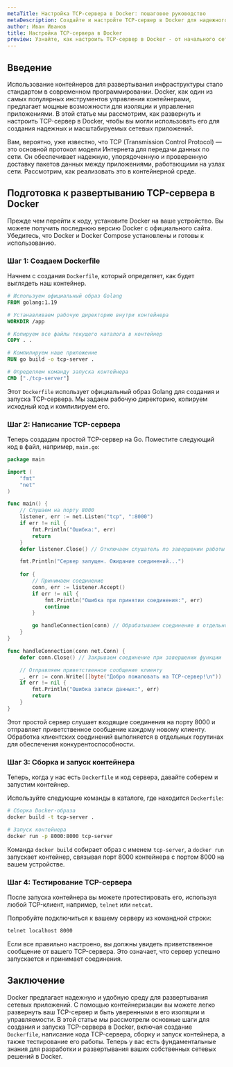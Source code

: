 ```yaml
---
metaTitle: Настройка TCP-сервера в Docker: пошаговое руководство
metaDescription: Создайте и настройте TCP-сервер в Docker для надежного и масштабируемого сетевого взаимодействия - изучите основные стратегии и примеры кода
author: Иван Иванов
title: Настройка TCP-сервера в Docker
preview: Узнайте, как настроить TCP-сервер в Docker - от начального сетапа до примеров реализации и тестирования. Этот простой подход позволит вам эффективно управлять сетевыми приложениями
---
```


## Введение

Использование контейнеров для развертывания инфраструктуры стало стандартом в современном программировании. Docker, как один из самых популярных инструментов управления контейнерами, предлагает мощные возможности для изоляции и управления приложениями. В этой статье мы рассмотрим, как развернуть и настроить TCP-сервер в Docker, чтобы вы могли использовать его для создания надежных и масштабируемых сетевых приложений.

Вам, вероятно, уже известно, что TCP (Transmission Control Protocol) — это основной протокол модели Интернета для передачи данных по сети. Он обеспечивает надежную, упорядоченную и проверенную доставку пакетов данных между приложениями, работающими на узлах сети. Рассмотрим, как реализовать это в контейнерной среде.

## Подготовка к развертыванию TCP-сервера в Docker

Прежде чем перейти к коду, установите Docker на ваше устройство. Вы можете получить последнюю версию Docker с официального сайта. Убедитесь, что Docker и Docker Compose установлены и готовы к использованию.

### Шаг 1: Создаем Dockerfile

Начнем с создания `Dockerfile`, который определяет, как будет выглядеть наш контейнер.

```Dockerfile
# Используем официальный образ Golang
FROM golang:1.19

# Устанавливаем рабочую директорию внутри контейнера
WORKDIR /app

# Копируем все файлы текущего каталога в контейнер
COPY . .

# Компилируем наше приложение
RUN go build -o tcp-server .

# Определяем команду запуска контейнера
CMD ["./tcp-server"]
```

Этот `Dockerfile` использует официальный образ Golang для создания и запуска TCP-сервера. Мы задаем рабочую директорию, копируем исходный код и компилируем его.

### Шаг 2: Написание TCP-сервера

Теперь создадим простой TCP-сервер на Go. Поместите следующий код в файл, например, `main.go`:

```go
package main

import (
    "fmt"
    "net"
)

func main() {
    // Слушаем на порту 8000
    listener, err := net.Listen("tcp", ":8000")
    if err != nil {
        fmt.Println("Ошибка:", err)
        return
    }
    defer listener.Close() // Отключаем слушатель по завершении работы

    fmt.Println("Сервер запущен. Ожидание соединений...")
    
    for {
        // Принимаем соединение
        conn, err := listener.Accept()
        if err != nil {
            fmt.Println("Ошибка при принятии соединения:", err)
            continue
        }

        go handleConnection(conn) // Обрабатываем соединение в отдельной горутине
    }
}

func handleConnection(conn net.Conn) {
    defer conn.Close() // Закрываем соединение при завершении функции

    // Отправляем приветственное сообщение клиенту
    _, err := conn.Write([]byte("Добро пожаловать на TCP-сервер!\n"))
    if err != nil {
        fmt.Println("Ошибка записи данных:", err)
        return
    }
}
```

Этот простой сервер слушает входящие соединения на порту 8000 и отправляет приветственное сообщение каждому новому клиенту. Обработка клиентских соединений выполняется в отдельных горутинах для обеспечения конкурентоспособности.

### Шаг 3: Сборка и запуск контейнера

Теперь, когда у нас есть `Dockerfile` и код сервера, давайте соберем и запустим контейнер.

Используйте следующие команды в каталоге, где находится `Dockerfile`:

```bash
# Сборка Docker-образа
docker build -t tcp-server .

# Запуск контейнера
docker run -p 8000:8000 tcp-server
```

Команда `docker build` собирает образ с именем `tcp-server`, а `docker run` запускает контейнер, связывая порт 8000 контейнера с портом 8000 на вашем устройстве.

### Шаг 4: Тестирование TCP-сервера

После запуска контейнера вы можете протестировать его, используя любой TCP-клиент, например, `telnet` или `netcat`.

Попробуйте подключиться к вашему серверу из командной строки:

```bash
telnet localhost 8000
```

Если все правильно настроено, вы должны увидеть приветственное сообщение от вашего TCP-сервера. Это означает, что сервер успешно запускается и принимает соединения.

## Заключение

Docker предлагает надежную и удобную среду для развертывания сетевых приложений. С помощью контейнеризации вы можете легко развернуть ваш TCP-сервер и быть уверенными в его изоляции и управляемости. В этой статье мы рассмотрели основные шаги для создания и запуска TCP-сервера в Docker, включая создание `Dockerfile`, написание кода TCP-сервера, сборку и запуск контейнера, а также тестирование его работы. Теперь у вас есть фундаментальные знания для разработки и развертывания ваших собственных сетевых решений в Docker.